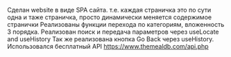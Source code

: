 Сделан website в виде SPA сайта. т.е. каждая страничка это по сути одна и таже страничка, просто динамически меняется содержимое странички
Реализованы функции перехода по категориям, вложенность 3 порядка. 
Реализован поиск и передача параметров через useLocate and useHistory
Так же реализована кнопка Go Back через useHistory.
Использовался бесплатный API https://www.themealdb.com/api.php